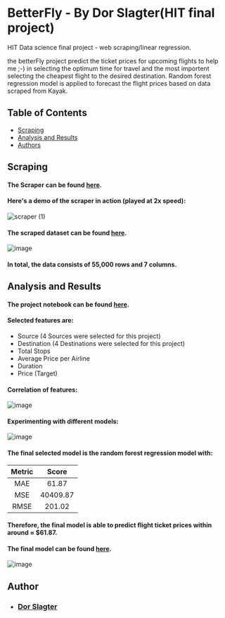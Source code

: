 # BetterFly - By Dor Slagter(HIT final project)
HIT Data science final project - web scraping/linear regression.

the betterFly project predict the ticket prices for upcoming flights to help me ;-) in selecting the optimum time for travel and the most importent selecting the cheapest flight to the desired destination.
Random forest regression model is applied to forecast the flight prices based on data scraped from Kayak.

## Table of Contents


- [Scraping](#scraper)
- [Analysis and Results](#project)
- [Authors](#authors)


## Scraping <a name="scraper" />
#### The Scraper  can be found [here](https://github.com/iSlagter/betterFly/blob/main/ScraperKayak.ipynb).

#### Here's a demo of the scraper in action (played at 2x speed):
![scraper (1)](https://user-images.githubusercontent.com/68873733/137405620-e8af4863-4359-4799-b518-7f1605ceb2a2.gif)

#### The scraped dataset can be found [here](https://github.com/iSlagter/betterFly/blob/main/BetterFly.ipynb).

![image](https://user-images.githubusercontent.com/68873733/137396148-c6b1ae8f-eb64-408a-8606-469eda33bd9a.png)

#### In total, the data consists of 55,000 rows and 7 columns.


## Analysis and Results <a name="project" />

#### The project notebook can be found [here](https://github.com/iSlagter/betterFly/blob/main/BetterFly.ipynb).

#### Selected features are:
- Source (4 Sources were selected for this project)
- Destination (4 Destinations were selected for this project)
- Total Stops
- Average Price per Airline
- Duration
- Price (Target)

#### Correlation of features:

![image](https://user-images.githubusercontent.com/68873733/137396490-c72e4f89-441e-430a-b4a9-831081ff6375.png)

#### Experimenting with different models:
![image](https://user-images.githubusercontent.com/68873733/137396989-02b3f69b-d336-4600-b436-420e68069fb6.png)

#### The final selected model is the random forest regression model with:
| Metric | Score |
|:---:|:---:|
| MAE | 61.87 |
| MSE | 40409.87  |
| RMSE | 201.02 |

#### Therefore, the final model is able to predict flight ticket prices within around  ≈ $61.87.

#### The final model can be found [here](https://github.com/iSlagter/betterFly/tree/main/model).

![image](https://user-images.githubusercontent.com/68873733/137399435-4e2da145-512b-4df6-80e3-809e603b1727.png)


## Author <a name="authors"/>
- ### [Dor Slagter](https://www.linkedin.com/in/dor-slagter/)

